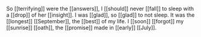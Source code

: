 So [[terrifying]] were the [[answers]], I [[should]] never [[fall]] to sleep with a [[drop]] of her [[insight]]. I was [[glad]], so [[glad]] to not sleep. It was the [[longest]] [[September]], the [[best]] of my life. I [[soon]] [[forgot]] my [[sunrise]] [[oath]], the [[promise]] made in [[early]] [[July]].